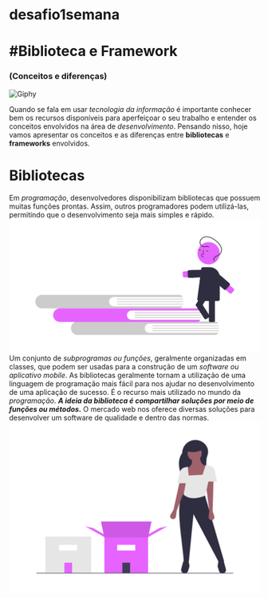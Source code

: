 # desafio1semana

# #Biblioteca e Framework 
### (Conceitos e diferenças)
![Giphy](https://media.giphy.com/media/fAnzw6YK33jMwzp5wp/giphy.gif)


Quando se fala em usar *tecnologia da informação* é importante conhecer bem  os recursos disponíveis para aperfeiçoar o seu trabalho e entender os conceitos envolvidos na área de *desenvolvimento*. Pensando nisso, hoje vamos apresentar os conceitos e as diferenças entre **bibliotecas** e **frameworks** envolvidos.

# **Bibliotecas**

Em *programação*, desenvolvedores disponibilizam bibliotecas que possuem muitas funções prontas. Assim, outros programadores podem utilizá-las, permitindo que o desenvolvimento seja mais simples e rápido.
![Foto Book](img/book.png)
Um conjunto de *subprogramas ou funções*, geralmente organizadas em classes, que podem ser usadas para a construção de um *software ou aplicativo mobile*. As bibliotecas geralmente tornam a utilização de uma linguagem de programação mais fácil para nos ajudar no  desenvolvimento de uma aplicação de sucesso. É o recurso mais utilizado no mundo da *programação*.
***A ideia da biblioteca é compartilhar soluções por meio de funções ou métodos.***
O mercado web nos oferece diversas soluções para desenvolver um software de qualidade e dentro das normas. 
![Foto Book](img/caixa.png)

